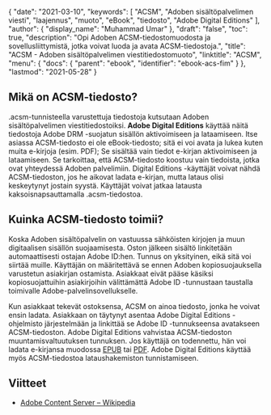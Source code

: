 {
  "date": "2021-03-10",
  "keywords": [
"ACSM",
"Adoben sisältöpalvelimen viesti",
"laajennus",
"muoto",
"eBook",
"tiedosto",
"Adobe Digital Editions"
],
  "author": {
    "display_name": "Muhammad Umar"
},
  "draft": "false",
  "toc": true,
  "description": "Opi Adoben ACSM-tiedostomuodosta ja sovellusliittymistä, jotka voivat luoda ja avata ACSM-tiedostoja.",
  "title": "ACSM - Adoben sisältöpalvelimen viestitiedostomuoto",
  "linktitle": "ACSM",
  "menu": {
    "docs": {
      "parent": "ebook",
      "identifier": "ebook-acs-fim"
}
},
  "lastmod": "2021-05-28"
}

## Mikä on ACSM-tiedosto?

.acsm-tunnisteella varustettuja tiedostoja kutsutaan Adoben sisältöpalvelimen viestitiedostoiksi. **Adobe Digital Editions** käyttää näitä tiedostoja Adobe DRM -suojatun sisällön aktivoimiseen ja lataamiseen. Itse asiassa ACSM-tiedosto ei ole eBook-tiedosto; sitä ei voi avata ja lukea kuten muita e-kirjoja (esim. PDF); Se sisältää vain tiedot e-kirjan aktivoimiseen ja lataamiseen. Se tarkoittaa, että ACSM-tiedosto koostuu vain tiedoista, jotka ovat yhteydessä Adoben palvelimiin. Digital Editions -käyttäjät voivat nähdä ACSM-tiedoston, jos he aikovat ladata e-kirjan, mutta lataus olisi keskeytynyt jostain syystä. Käyttäjät voivat jatkaa latausta kaksoisnapsauttamalla .acsm-tiedostoa.

## Kuinka ACSM-tiedosto toimii?

Koska Adoben sisältöpalvelin on vastuussa sähköisten kirjojen ja muun digitaalisen sisällön suojaamisesta. Oston jälkeen sisältö linkitetään automaattisesti ostajan Adobe ID:hen. Tunnus on yksityinen, eikä sitä voi siirtää muille. Käyttäjän on määritettävä se ennen Adoben kopiosuojauksella varustetun asiakirjan ostamista. Asiakkaat eivät pääse käsiksi kopiosuojattuihin asiakirjoihin välittämättä Adobe ID -tunnustaan taustalla toimivalle Adobe-palvelinsovellukselle.

Kun asiakkaat tekevät ostoksensa, ACSM on ainoa tiedosto, jonka he voivat ensin ladata. Asiakkaan on täytynyt asentaa Adobe Digital Editions -ohjelmisto järjestelmään ja linkittää se Adobe ID -tunnukseensa avatakseen ACSM-tiedoston. Adobe Digital Editions vahvistaa ACSM-tiedoston muuntamisvaltuutuksen tunnuksen. Jos käyttäjä on todennettu, hän voi ladata e-kirjansa muodossa [EPUB](/ebook/epub/) tai [PDF](/pdf/). Adobe Digital Editions käyttää myös ACSM-tiedostoa lataushakemiston tunnistamiseen.

## Viitteet

* [Adobe Content Server – Wikipedia](https://en.wikipedia.org/wiki/Adobe_Content_Server)



